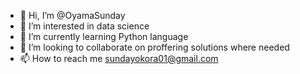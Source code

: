 - 👋 Hi, I’m @OyamaSunday
- 👀 I’m interested in data science
- 🌱 I’m currently learning Python language
- 💞️ I’m looking to collaborate on proffering solutions where needed
- 📫 How to reach me sundayokora01@gmail.com

<!---
OyamaSunday/OyamaSunday is a ✨ special ✨ repository because its `README.md` (this file) appears on your GitHub profile.
You can click the Preview link to take a look at your changes.
--->
